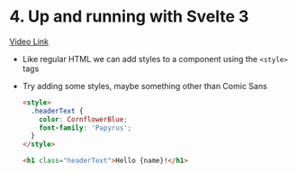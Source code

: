 # 4. Up and running with Svelte 3

[Video Link](https://egghead.io/lessons/svelte-add-styles-to-svelte-3-component?pl=getting-started-with-svelte-3-05a8541a)

- Like regular HTML we can add styles to a component using the `<style>` tags
- Try adding some styles, maybe something other than Comic Sans

  ```html
  <style>
    .headerText {
      color: CornflowerBlue;
      font-family: 'Papyrus';
    }
  </style>

  <h1 class="headerText">Hello {name}!</h1>
  ```
